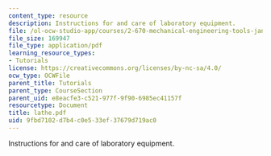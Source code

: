 ```yaml
---
content_type: resource
description: Instructions for and care of laboratory equipment.
file: /ol-ocw-studio-app/courses/2-670-mechanical-engineering-tools-january-iap-2004/9fbd7102d7b4c0e533ef37679d719ac0_lathe.pdf
file_size: 169947
file_type: application/pdf
learning_resource_types:
- Tutorials
license: https://creativecommons.org/licenses/by-nc-sa/4.0/
ocw_type: OCWFile
parent_title: Tutorials
parent_type: CourseSection
parent_uid: e8eacfe3-c521-977f-9f90-6985ec41157f
resourcetype: Document
title: lathe.pdf
uid: 9fbd7102-d7b4-c0e5-33ef-37679d719ac0
---
```

Instructions for and care of laboratory equipment.